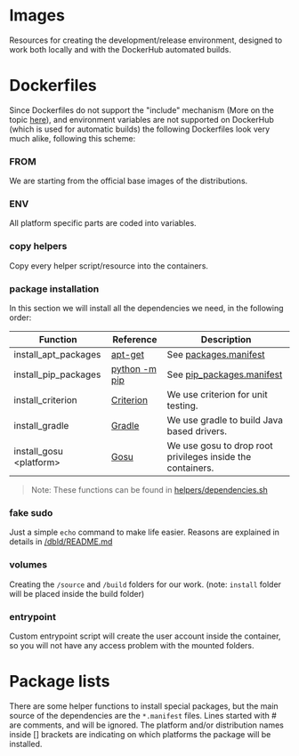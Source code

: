 # Images
Resources for creating the development/release environment, designed to work both locally and with the DockerHub automated builds.

# Dockerfiles
Since Dockerfiles do not support the "include" mechanism (More on the topic [here](https://github.com/moby/moby/issues/735)), and environment variables are not supported on DockerHub (which is used for automatic builds) the following Dockerfiles look very much alike, following this scheme:

### FROM
We are starting from the official base images of the distributions.

### ENV
All platform specific parts are coded into variables.

### copy helpers
Copy every helper script/resource into the containers.

### package installation
In this section we will install all the dependencies we need, in the following order:

| Function | Reference | Description |
| - | - | - |
| install_apt_packages | [apt-get](https://en.wikipedia.org/wiki/APT_(Debian)) | See [packages.manifest](/dbld/images/helpers/packages.manifest) |
| install_pip_packages | [python -m pip](https://packaging.python.org/tutorials/installing-packages/) | See [pip_packages.manifest](/dbld/images/helpers/pip_packages.manifest) |
| install_criterion | [Criterion](https://github.com/Snaipe/Criterion) | We use criterion for unit testing. |
| install_gradle | [Gradle](https://gradle.org/) | We use gradle to build Java based drivers. |
| install_gosu \<platform\> | [Gosu](https://github.com/tianon/gosu) | We use gosu to drop root privileges inside the containers. |
> Note: These functions can be found in [helpers/dependencies.sh](/dbld/images/helpers/dependencies.sh)

### fake sudo
Just a simple `echo` command to make life easier. Reasons are explained in details in [/dbld/README.md](/dbld/README.md)

### volumes
Creating the `/source` and `/build` folders for our work. (note: `install` folder will be placed inside the build folder)

### entrypoint
Custom entrypoint script will create the user account inside the container, so you will not have any access problem with the mounted folders.

# Package lists
There are some helper functions to install special packages, but the main source of the dependencies are the `*.manifest` files. Lines started with # are comments, and will be ignored. The platform and/or distribution names inside [] brackets are indicating on which platforms the package will be installed.
